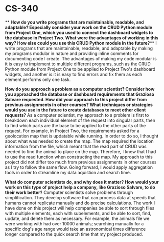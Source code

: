 # CS-340
**
**How do you write programs that are maintainable, readable, and adaptable? Especially consider your work on the CRUD Python module from Project One, which you used to connect the dashboard widgets to the database in Project Two. What were the advantages of working in this way? How else could you use this CRUD Python module in the future?****
I write programs that are maintainable, readable, and adaptable by making my programs modular in nature and providing inline comments for documenting code I create. The advantages of making my code modular is it is easy to implement to multiple different programs, such as the CRUD Python module from Project One to be applied to Project Two's dashboard widgets, and another is it is easy to find errors and fix them as each element performs only one task.

**How do you approach a problem as a computer scientist? Consider how you approached the database or dashboard requirements that Grazioso Salvare requested. How did your approach to this project differ from previous assignments in other courses? What techniques or strategies would you use in the future to create databases to meet other client requests?**
As a computer scientist, my approach to a problem is first to breakdown each individual element of the request into singular parts, then to find which parts are the base to be applied to the other parts of the request. For example, in Project Two, the requirements asked for a geolocation map that is updatable while running. In order to do so, I thought about what was needed to create the map. The map required the location information from the file, which meant that the read part of CRUD was needed to find the animal to place on the map. Therefore, I knew that I had to use the read function when constructing the map. My approach to this project did not differ too much from previous assignments in other courses as I try to follow the same flow. Going forward, I would apply aggregation tools in order to streamline my data aquistion and search time. 

**What do computer scientists do, and why does it matter? How would your work on this type of project help a company, like Grazioso Salvare, to do their work better?**
Computer scientists solve problems through simplification. They develop software that can process data at speeds that humans cannot replicate manually and do precise calculations. The work I have done on this project will help companies be able to sort through files with multiple elements, each with subelements, and be able to sort, find, update, and delete them as necessary. For example, the animals file we were working with had over 10000 animals; searching manually for a specific dog's age range would take an astronomical times difference longer compared to the quick search time that my project produced. 
